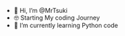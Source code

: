 - 👋 Hi, I’m @MrTsuki
- 🤓 Starting My coding Journey 
- 🌱 I’m currently learning Python code 



<!---
MrTsukicode/MrTsukicode is a ✨ special ✨ repository because its `README.md` (this file) appears on your GitHub profile.
You can click the Preview link to take a look at your changes.
--->
